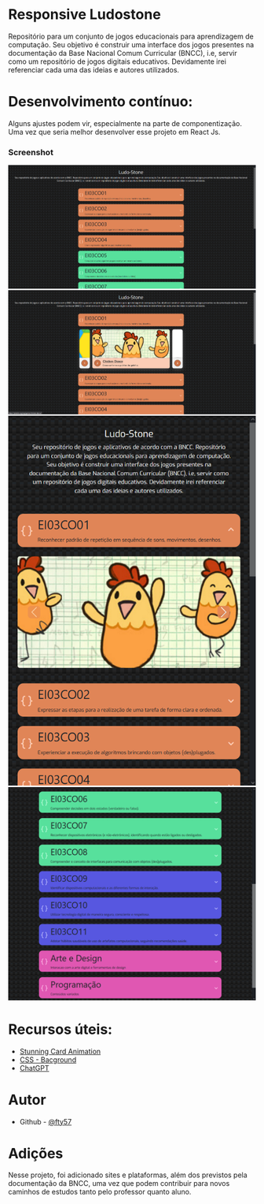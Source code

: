 # Responsive Ludostone

Repositório para um conjunto de jogos educacionais para aprendizagem de computação. Seu objetivo é construir uma interface dos jogos presentes na documentação da Base Nacional Comum Curricular (BNCC), i.e, servir como um repositório de jogos digitais educativos. Devidamente irei referenciar cada uma das ideias e autores utilizados.

# Desenvolvimento contínuo:

Alguns ajustes podem vir, especialmente na parte de componentização. Uma vez que seria melhor desenvolver esse projeto em React Js.

### Screenshot

![Minha tela - Desktop - 1](./assets/screenshots/Screenshot_1.png)
![Minha tela - Desktop - 2](./assets/screenshots/Screenshot_2.png)
![Minha tela - Mobile - 3](./assets/screenshots/Screenshot_3.png)
![Minha tela - Tablet - 4](./assets/screenshots/Screenshot_4.png)

# Recursos úteis:

- [Stunning Card Animation](https://www.youtube.com/watch?v=45mnmy2JUl0)
- [CSS - Bacground](https://codepen.io/manifestinteractive/pen/DmBJXy)
- [ChatGPT](https://chat.openai.com/)

# Autor

- Github - [@fty57](https://github.com/fty57)

# Adições

Nesse projeto, foi adicionado sites e plataformas, além dos previstos pela documentação da BNCC, uma vez que podem contribuir para novos caminhos de estudos tanto pelo professor quanto aluno.
